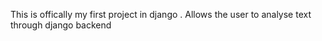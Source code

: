This is offically my first project in django . Allows the user to analyse text through django backend
